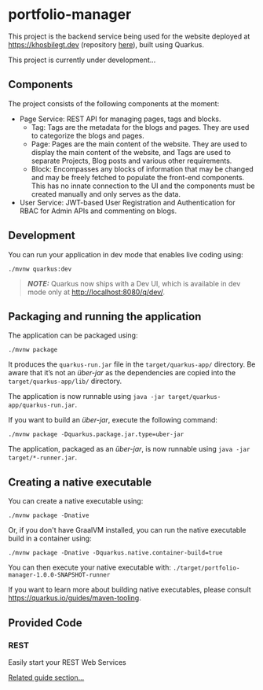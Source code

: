 # portfolio-manager

This project is the backend service being used for the website deployed at <https://khosbilegt.dev> (repository [here](https://github.com/khosbilegt/portfolio-web)), built using Quarkus.

This project is currently under development...

## Components
The project consists of the following components at the moment:
- Page Service: REST API for managing pages, tags and blocks. 
  - Tag: Tags are the metadata for the blogs and pages. They are used to categorize the blogs and pages.
  - Page: Pages are the main content of the website. They are used to display the main content of the website, and Tags
  are used to separate Projects, Blog posts and various other requirements.
  - Block: Encompasses any blocks of information that may be changed and may be freely fetched to populate 
  the front-end components. This has no innate connection to the UI and the components must be created manually and 
  only serves as the data.
- User Service: JWT-based User Registration and Authentication for RBAC for Admin APIs and commenting on blogs.

## Development

You can run your application in dev mode that enables live coding using:

```shell script
./mvnw quarkus:dev
```

> **_NOTE:_**  Quarkus now ships with a Dev UI, which is available in dev mode only at <http://localhost:8080/q/dev/>.

## Packaging and running the application

The application can be packaged using:

```shell script
./mvnw package
```

It produces the `quarkus-run.jar` file in the `target/quarkus-app/` directory.
Be aware that it’s not an _über-jar_ as the dependencies are copied into the `target/quarkus-app/lib/` directory.

The application is now runnable using `java -jar target/quarkus-app/quarkus-run.jar`.

If you want to build an _über-jar_, execute the following command:

```shell script
./mvnw package -Dquarkus.package.jar.type=uber-jar
```

The application, packaged as an _über-jar_, is now runnable using `java -jar target/*-runner.jar`.

## Creating a native executable

You can create a native executable using:

```shell script
./mvnw package -Dnative
```

Or, if you don't have GraalVM installed, you can run the native executable build in a container using:

```shell script
./mvnw package -Dnative -Dquarkus.native.container-build=true
```

You can then execute your native executable with: `./target/portfolio-manager-1.0.0-SNAPSHOT-runner`

If you want to learn more about building native executables, please consult <https://quarkus.io/guides/maven-tooling>.

## Provided Code

### REST

Easily start your REST Web Services

[Related guide section...](https://quarkus.io/guides/getting-started-reactive#reactive-jax-rs-resources)
